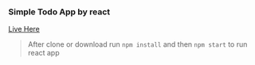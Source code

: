### Simple Todo App by react

[Live Here](https://touhidulshawan.github.io/todo-app/)

> After clone or download run `npm install` and then `npm start` to run react app


